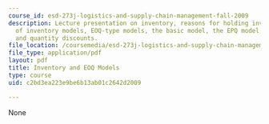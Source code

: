 ```yaml
---
course_id: esd-273j-logistics-and-supply-chain-management-fall-2009
description: Lecture presentation on inventory, reasons for holding inventory, dimensions
  of inventory models, EOQ-type models, the basic model, the EPQ model, planned backorders,
  and quantity discounts.
file_location: /coursemedia/esd-273j-logistics-and-supply-chain-management-fall-2009/c2bd3ea223e9be6b13ab01c2642d2009_MITESD_273JF09_lec02.pdf
file_type: application/pdf
layout: pdf
title: Inventory and EOQ Models
type: course
uid: c2bd3ea223e9be6b13ab01c2642d2009

---
```

None